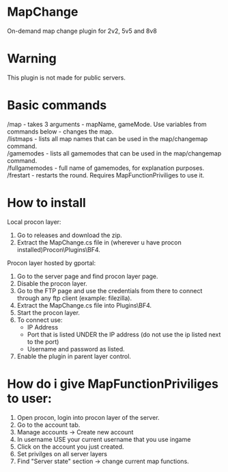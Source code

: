 # MapChange
On-demand map change plugin for 2v2, 5v5 and 8v8

# Warning

This plugin is not made for public servers.

# Basic commands

/map - takes 3 arguments - mapName, gameMode. Use variables from commands below - changes the map. </br>
/listmaps - lists all map names that can be used in the map/changemap command. </br>
/gamemodes - lists all gamemodes that can be used in the map/changemap command. </br>
/fullgamemodes - full name of gamemodes, for explanation purposes. </br>
/frestart - restarts the round. Requires MapFunctionPriviliges to use it. </br>

# How to install

Local procon layer:
1. Go to releases and download the zip.
2. Extract the MapChange.cs file in (wherever u have procon installed)Procon\Plugins\BF4.

Procon layer hosted by gportal:
1. Go to the server page and find procon layer page.
2. Disable the procon layer.
3. Go to the FTP page and use the credentials from there to connect through any ftp client (example: filezilla).
4. Extract the MapChange.cs file into Plugins\BF4.
5. Start the procon layer.
6. To connect use:
   - IP Address
   - Port that is listed UNDER the IP address (do not use the ip listed next to the port)
   - Username and password as listed.
7. Enable the plugin in parent layer control.

# How do i give MapFunctionPriviliges to user:

1. Open procon, login into procon layer of the server. 
2. Go to the account tab.
3. Manage accounts -> Create new account
4. In username USE your current username that you use ingame
5. Click on the account you just created.
6. Set privilges on all server layers
7. Find "Server state" section -> change current map functions.
